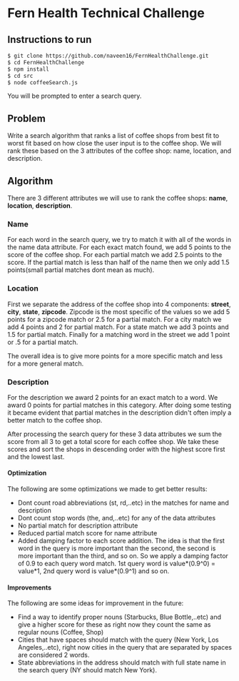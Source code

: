 # Fern Health Technical Challenge

## Instructions to run
```sh
$ git clone https://github.com/naveen16/FernHealthChallenge.git
$ cd FernHealthChallenge
$ npm install
$ cd src
$ node coffeeSearch.js
```

You will be prompted to enter a search query. 

## Problem
    
Write a search algorithm that ranks a list of coffee shops from best fit to worst fit based on how close the user
input is to the coffee shop. We will rank these based on the 3 attributes of the coffee shop: name, location, and description.

## Algorithm

There are 3 different attributes we will use to rank the coffee shops: **name**, **location**, **description**.

### Name

For each word in the search query, we try to match it with all of the words in the name data attribute. For each 
exact match found, we add 5 points to the score of the coffee shop. For each partial match we add 2.5 points to the
score. If the partial match is less than half of the name then we only add 1.5 points(small partial matches dont mean as much).

### Location

First we separate the address of the coffee shop into 4 components: **street**, **city**, **state**, **zipcode**.
Zipcode is the most specific of the values so we add 5 points for a zipcode match or 2.5 for a partial match.
For a city match we add 4 points and 2 for partial match.
For a state match we add 3 points and 1.5 for partial match.
Finally for a matching word in the street we add 1 point or .5 for a partial match.

The overall idea is to give more points for a more specific match and less for a more general match.

### Description

For the description we award 2 points for an exact match to a word. We award 0 points for partial matches in this
category. After doing some testing it became evident that partial matches in the description didn't often imply
a better match to the coffee shop. 


After processing the search query for these 3 data attributes we sum the score from all 3 to get a total score for each
coffee shop. We take these scores and sort the shops in descending order with the highest score first and the lowest last.

#### Optimization

The following are some optimizations we made to get better results:
- Dont count road abbreviations (st, rd,..etc) in the matches for name and description
- Dont count stop words (the, and,..etc) for any of the data attributes
- No partial match for description attribute
- Reduced partial match score for name attribute
- Added damping factor to each score addition. The idea is that the first word in the query is more important than the second, the second is more important than the third, and so on. So we apply a damping factor of 0.9 to each query word match. 1st query word is value\*(0.9^0) = value*1, 2nd query word is value\*(0.9^1) and so on.

#### Improvements

The following are some ideas for improvement in the future:
- Find a way to identify proper nouns (Starbucks, Blue Bottle,..etc) and give a higher score for these as right now they count the same as regular nouns (Coffee, Shop)
- Cities that have spaces should match with the query (New York, Los Angeles,..etc), right now cities in the query that are separated by spaces are considered 2 words.
- State abbreviations in the address should match with full state name in the search query (NY should match New York).


